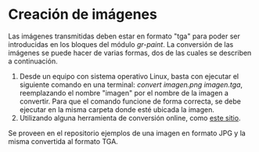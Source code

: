 # Creación de imágenes

Las imágenes transmitidas deben estar en formato "tga" para poder ser introducidas en los bloques del módulo _gr-paint_. La conversión de las imágenes se puede hacer de varias formas, dos de las cuales se describen a continuación.

1. Desde un equipo con sistema operativo Linux, basta con ejecutar el siguiente comando en una terminal: _convert imagen.png imagen.tga_, reemplazando el nombre "imagen" por el nombre de la imagen a convertir. Para que el comando funcione de forma correcta, se debe ejecutar en la misma carpeta donde esté ubicada la imagen. 
2. Utilizando alguna herramienta de conversión online, como [este sitio](https://convertio.co/png-tga/).

Se proveen en el repositorio ejemplos de una imagen en formato JPG y la misma convertida al formato TGA.
